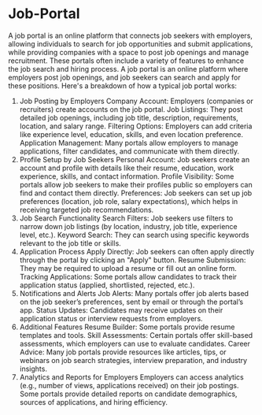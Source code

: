 # Job-Portal
A job portal is an online platform that connects job seekers with employers, allowing individuals to search for job opportunities and submit applications, while providing companies with a space to post job openings and manage recruitment. These portals often include a variety of features to enhance the job search and hiring process.
A job portal is an online platform where employers post job openings, and job seekers can search and apply for these positions. Here's a breakdown of how a typical job portal works:

1. Job Posting by Employers
Company Account: Employers (companies or recruiters) create accounts on the job portal.
Job Listings: They post detailed job openings, including job title, description, requirements, location, and salary range.
Filtering Options: Employers can add criteria like experience level, education, skills, and even location preference.
Application Management: Many portals allow employers to manage applications, filter candidates, and communicate with them directly.
2. Profile Setup by Job Seekers
Personal Account: Job seekers create an account and profile with details like their resume, education, work experience, skills, and contact information.
Profile Visibility: Some portals allow job seekers to make their profiles public so employers can find and contact them directly.
Preferences: Job seekers can set up job preferences (location, job role, salary expectations), which helps in receiving targeted job recommendations.
3. Job Search Functionality
Search Filters: Job seekers use filters to narrow down job listings (by location, industry, job title, experience level, etc.).
Keyword Search: They can search using specific keywords relevant to the job title or skills.
4. Application Process
Apply Directly: Job seekers can often apply directly through the portal by clicking an "Apply" button.
Resume Submission: They may be required to upload a resume or fill out an online form.
Tracking Applications: Some portals allow candidates to track their application status (applied, shortlisted, rejected, etc.).
5. Notifications and Alerts
Job Alerts: Many portals offer job alerts based on the job seeker’s preferences, sent by email or through the portal’s app.
Status Updates: Candidates may receive updates on their application status or interview requests from employers.
6. Additional Features
Resume Builder: Some portals provide resume templates and tools.
Skill Assessments: Certain portals offer skill-based assessments, which employers can use to evaluate candidates.
Career Advice: Many job portals provide resources like articles, tips, or webinars on job search strategies, interview preparation, and industry insights.
7. Analytics and Reports for Employers
Employers can access analytics (e.g., number of views, applications received) on their job postings.
Some portals provide detailed reports on candidate demographics, sources of applications, and hiring efficiency.
